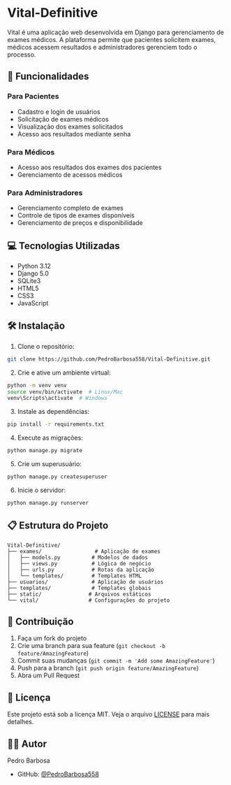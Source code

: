 # Vital-Definitive

Vital é uma aplicação web desenvolvida em Django para gerenciamento de exames médicos. A plataforma permite que pacientes solicitem exames, médicos acessem resultados e administradores gerenciem todo o processo.

## 🚀 Funcionalidades

### Para Pacientes
- Cadastro e login de usuários
- Solicitação de exames médicos
- Visualização dos exames solicitados
- Acesso aos resultados mediante senha

### Para Médicos
- Acesso aos resultados dos exames dos pacientes
- Gerenciamento de acessos médicos

### Para Administradores
- Gerenciamento completo de exames
- Controle de tipos de exames disponíveis
- Gerenciamento de preços e disponibilidade

## 💻 Tecnologias Utilizadas

- Python 3.12
- Django 5.0
- SQLite3
- HTML5
- CSS3
- JavaScript

## 🛠️ Instalação

1. Clone o repositório:
```bash
git clone https://github.com/PedroBarbosa558/Vital-Definitive.git
```

2. Crie e ative um ambiente virtual:
```bash
python -m venv venv
source venv/bin/activate  # Linux/Mac
venv\Scripts\activate  # Windows
```

3. Instale as dependências:
```bash
pip install -r requirements.txt
```

4. Execute as migrações:
```bash
python manage.py migrate
```

5. Crie um superusuário:
```bash
python manage.py createsuperuser
```

6. Inicie o servidor:
```bash
python manage.py runserver
```

## 📋 Estrutura do Projeto

```
Vital-Definitive/
├── exames/                 # Aplicação de exames
│   ├── models.py          # Modelos de dados
│   ├── views.py           # Lógica de negócio
│   ├── urls.py            # Rotas da aplicação
│   └── templates/         # Templates HTML
├── usuarios/              # Aplicação de usuários
├── templates/             # Templates globais
├── static/               # Arquivos estáticos
└── vital/                # Configurações do projeto
```

## 🤝 Contribuição

1. Faça um fork do projeto
2. Crie uma branch para sua feature (`git checkout -b feature/AmazingFeature`)
3. Commit suas mudanças (`git commit -m 'Add some AmazingFeature'`)
4. Push para a branch (`git push origin feature/AmazingFeature`)
5. Abra um Pull Request

## 📝 Licença

Este projeto está sob a licença MIT. Veja o arquivo [LICENSE](LICENSE) para mais detalhes.

## 👨‍💻 Autor

Pedro Barbosa
- GitHub: [@PedroBarbosa558](https://github.com/PedroBarbosa558)
